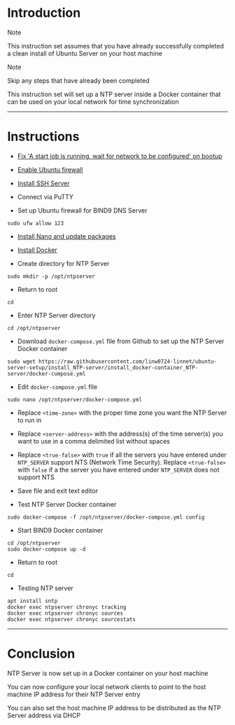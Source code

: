 # Introduction
> [!NOTE]
> This instruction set assumes that you have already successfully completed a clean install of Ubuntu Server on your host machine

> [!NOTE]
> Skip any steps that have already been completed

This instruction set will set up a NTP server inside a Docker container that can be used on your local network for time synchronization

-----
# Instructions
* [Fix 'A start job is running, wait for network to be configured' on bootup](/fix_network-bootup/README.md)

* [Enable Ubuntu firewall](/enable_firewall/README.md)

* [Install SSH Server](/install_ssh-server/README.md)

* Connect via PuTTY

* Set up Ubuntu firewall for BIND9 DNS Server
```
sudo ufw allow 123
```
* [Install Nano and update packages](/install_nano/README.md)

* [Install Docker](/install_docker/README.md)

* Create directory for NTP Server
```
sudo mkdir -p /opt/ntpserver
```
* Return to root
```
cd
```
* Enter NTP Server directory
```
cd /opt/ntpserver
```
* Download `docker-compose.yml` file from Github to set up the NTP Server Docker container
```
sudo wget https://raw.githubusercontent.com/linw0724-linnet/ubuntu-server-setup/install_NTP-server/install_docker-container_NTP-server/docker-compose.yml
```
* Edit `docker-compose.yml` file
```
sudo nano /opt/ntpserver/docker-compose.yml
```
* Replace `<time-zone>` with the proper time zone you want the NTP Server to run in

* Replace `<server-address>` with the address(s) of the time server(s) you want to use in a comma delimited list without spaces

* Replace `<true-false>` with `true` if all the servers you have entered under `NTP_SERVER` support NTS (Network Time Security). Replace `<true-false>` with `false` if a the server you have entered under `NTP_SERVER` does not support NTS

* Save file and exit text editor

* Test NTP Server Docker container
```
sudo docker-compose -f /opt/ntpserver/docker-compose.yml config
```
* Start BIND9 Docker container
```
cd /opt/ntpserver
sudo docker-compose up -d
```
* Return to root
```
cd
```
* Testing NTP server
```
apt install sntp
docker exec ntpserver chronyc tracking
docker exec ntpserver chronyc sources
docker exec ntpserver chronyc sourcestats
```
-----
# Conclusion
NTP Server is now set up in a Docker container on your host machine

You can now configure your local network clients to point to the host machine IP address for their NTP Server entry

You can also set the host machine IP address to be distributed as the NTP Server address via DHCP
